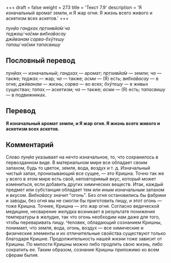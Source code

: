 +++
draft = false
weight = 273
title = 'Текст 7.9'
description = 'Я изначальный аромат земли, и Я жар огня. Я жизнь всего живого и аскетизм всех аскетов.'
+++

_пун̣йо гандхах̣ пр̣тхивйа̄м̇ ча  
теджаш́ ча̄сми вибха̄васау  
джӣванам̇ сарва-бхӯтешу  
тапаш́ ча̄сми тапасвишу_

## Пословный перевод

_пун̣йах̣_ — изначальный; _гандхах̣_ — аромат; _пр̣тхивйа̄м_ — земли; _ча_ — также; _теджах̣_ — жар; _ча_ — также; _асми_ — (Я) есть; _вибха̄васау_ — в огне; _джӣванам_ — жизнь; _сарва_ — во всех; _бхӯтешу_ — в живых существах; _тапах̣_ — аскетизм; _ча_ — также; _асми_ — (Я) есть; _тапасвишу_ — в подвижниках.

## Перевод

**Я изначальный аромат земли, и Я жар огня. Я жизнь всего живого и аскетизм всех аскетов.**

## Комментарий

Слово _пун̣йа_ указывает на нечто изначальное, то, что сохранилось в первозданном виде. В материальном мире все обладает своим запахом, будь то цветок, земля, вода, воздух и т. д. Изначальный чистый запах, пронизывающий все сущее, — это Кришна. Точно так же у всего в этом мире есть свой, неповторимый вкус, который может измениться, если добавить других химических веществ. Итак, каждый предмет или субстанция обладает тем или иным изначальным запахом и вкусом. _Вибха̄васу_ значит "огонь". Без огня остановились бы фабрики и заводы, без огня мы не смогли бы приготовить пищу, и этот огонь — тоже Кришна. Точнее, Кришна — это жар огня. Согласно ведической медицине, несварение желудка возникает в результате понижения температуры в желудке, так что огонь необходим нам даже для того, чтобы переваривать пищу. Человек, обладающий сознанием Кришны, понимает, что земля, вода, огонь, воздух — все химические и физические элементы и их отличительные свойства существуют только благодаря Кришне. Продолжительность нашей жизни тоже зависит от Кришны. По милости Кришны можно либо продлить свою жизнь, либо сократить ее. Таким образом, сознание Кришны приложимо ко всем сферам бытия.
